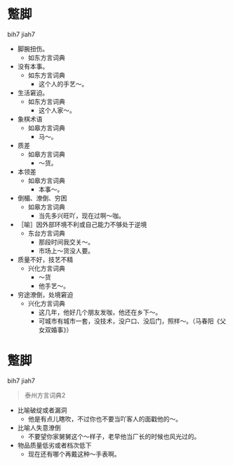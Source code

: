 # 蹩脚
bih7 jiah7
+ 脚腕扭伤。
  * 如东方言词典
+ 没有本事。
  * 如东方言词典
    - 这个人的手艺～。
+ 生活窘迫。
  * 如东方言词典
    - 这个人家～。
+ 象棋术语
  * 如皋方言词典
    - 马～。
+ 质差
  * 如皋方言词典
    - ～货。
+ 本领差
  * 如皋方言词典
    - 本事～。
+ 倒楣、潦倒、穷困
  * 如皋方言词典
    - 当先多兴旺吖，现在过啊～咖。
+ ［喻］因外部环境不利或自己能力不够处于逆境
  * 东台方言词典
    - 那段时间我交关～。
    - 市场上～货没人要。
+ 质量不好，技艺不精
  * 兴化方言词典
    - ～货
    - 他手艺～。
+ 穷途潦倒，处境窘迫
  * 兴化方言词典
    - 这几年，他好几个朋友发咖，他还在乡下～。
    - 可城市有城市一套，没技术，没户口、没后门，照样～。（马春阳《父女双婚事》）


# 蹩脚
bih7 jiah7
> 泰州方言词典2
- 比喻破绽或者漏洞
  - 他是有点儿瞎吹，不过你也不要当吖客人的面戳他的～。
- 比喻人失意潦倒
  - 不要望你家舅舅这个～样子，老早他当厂长的时候也风光过的。
- 物品质量低劣或者档次低下
  - 现在还有哪个再戴这种～手表啊。